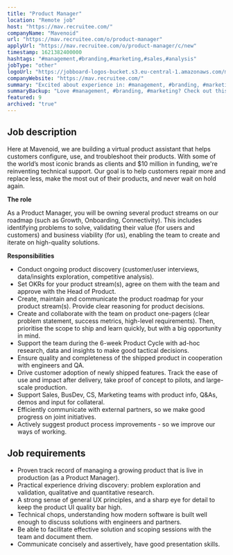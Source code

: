 ```yaml
---
title: "Product Manager"
location: "Remote job"
host: "https://mav.recruitee.com/"
companyName: "Mavenoid"
url: "https://mav.recruitee.com/o/product-manager"
applyUrl: "https://mav.recruitee.com/o/product-manager/c/new"
timestamp: 1621382400000
hashtags: "#management,#branding,#marketing,#sales,#analysis"
jobType: "other"
logoUrl: "https://jobboard-logos-bucket.s3.eu-central-1.amazonaws.com/mavenoid"
companyWebsite: "https://mav.recruitee.com/"
summary: "Excited about experience in: #management, #branding, #marketing? Check out this job post!"
summaryBackup: "Love #management, #branding, #marketing? Check out this job post!"
featured: 9
archived: "true"
---
```


## Job description

Here at Mavenoid, we are building a virtual product assistant that helps customers configure, use, and troubleshoot their products. With some of the world’s most iconic brands as clients and $10 million in funding, we're reinventing technical support. Our goal is to help customers repair more and replace less, make the most out of their products, and never wait on hold again.

**The role**

As a Product Manager, you will be owning several product streams on our roadmap (such as Growth, Onboarding, Connectivity). This includes identifying problems to solve, validating their value (for users and customers) and business viability (for us), enabling the team to create and iterate on high-quality solutions.

**Responsibilities**

*   Conduct ongoing product discovery (customer/user interviews, data/insights exploration, competitive analysis).
*   Set OKRs for your product stream(s), agree on them with the team and approve with the Head of Product.
*   Create, maintain and communicate the product roadmap for your product stream(s). Provide clear reasoning for product decisions.
*   Create and collaborate with the team on product one-pagers (clear problem statement, success metrics, high-level requirements). Then, prioritise the scope to ship and learn quickly, but with a big opportunity in mind.
*   Support the team during the 6-week Product Cycle with ad-hoc research, data and insights to make good tactical decisions.
*   Ensure quality and completeness of the shipped product in cooperation with engineers and QA.
*   Drive customer adoption of newly shipped features. Track the ease of use and impact after delivery, take proof of concept to pilots, and large-scale production.
*   Support Sales, BusDev, CS, Marketing teams with product info, Q&As, demos and input for collateral.
*   Efficiently communicate with external partners, so we make good progress on joint initiatives.
*   Actively suggest product process improvements - so we improve our ways of working.

## Job requirements

*   Proven track record of managing a growing product that is live in production (as a Product Manager).
*   Practical experience driving discovery: problem exploration and validation, qualitative and quantitative research.
*   A strong sense of general UX principles, and a sharp eye for detail to keep the product UI quality bar high.
*   Technical chops, understanding how modern software is built well enough to discuss solutions with engineers and partners.
*   Be able to facilitate effective solution and scoping sessions with the team and document them.
*   Communicate concisely and assertively, have good presentation skills.
